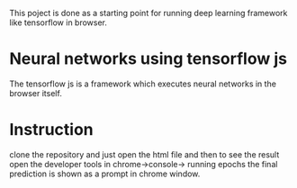 This poject is done as a starting point for running deep learning framework like tensorflow in browser.

# Neural networks using tensorflow js
The tensorflow js is a framework which executes neural networks in the browser itself.

# Instruction 

clone the repository and just open the html file and then to see the result open the developer tools in chrome->console-> running epochs 
the final prediction is shown as a prompt in  chrome window.
